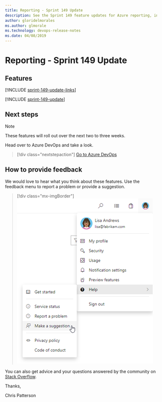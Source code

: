 ```yaml
---
title: Reporting - Sprint 149 Update
description: See the Sprint 149 feature updates for Azure reporting, including next steps.
author: gloridelmorales
ms.author: glmorale
ms.technology: devops-release-notes
ms.date: 04/08/2019
---
```


# Reporting - Sprint 149 Update

## Features

[!INCLUDE [sprint-149-update-links](../includes/reporting/sprint-149-update-links.md)]

[!INCLUDE [sprint-149-update](../includes/reporting/sprint-149-update.md)]

## Next steps

> [!NOTE]
> These features will roll out over the next two to three weeks.

Head over to Azure DevOps and take a look.

> [!div class="nextstepaction"]
> [Go to Azure DevOps](https://go.microsoft.com/fwlink/?LinkId=307137&campaign=o~msft~docs~product-vsts~release-notes)

## How to provide feedback

We would love to hear what you think about these features. Use the feedback menu to report a problem or provide a suggestion.

> [!div class="mx-imgBorder"]
> ![Make a suggestion](../../media/help-make-a-suggestion.png)

You can also get advice and your questions answered by the community on [Stack Overflow](https://stackoverflow.com/questions/tagged/azure-devops).

Thanks,

Chris Patterson
